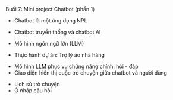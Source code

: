Buổi 7: Mini project Chatbot (phần 1)
- Chatbot là một ứng dụng NPL
- Chatbot truyền thống và chatbot AI
- Mô hình ngôn ngữ lớn (LLM)

- Thực hành dự án: Trợ lý ảo nhà hàng
+ Mô hình LLM phục vụ chứng năng chính: hỏi - đáp
+ Giao diện hiển thị cuộc trò chuyện giữa chatbot và người dùng
* Lịch sử trò chuyện
* Ô nhập câu hỏi